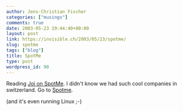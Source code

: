 ```yaml
---
author: Jens-Christian Fischer
categories: ["musings"]
comments: true
date: 2003-05-23 19:44:40+00:00
layout: post
link: https://invisible.ch/2003/05/23/spotme/
slug: spotme
tags: ["blog"]
title: SpotMe
type: post
wordpress_id: 90
---
```


Reading [Joi on SpotMe](https://joi.ito.com/archives/2003/05/23/spotme.html). I didn't know we had such cool companies in switzerland. Go to [Spotme](https://www.spotme.info).

(and it's even running Linux ;-)
